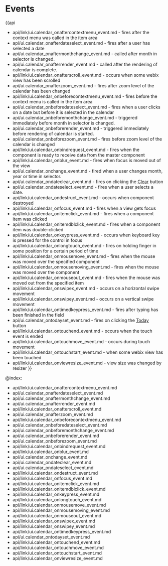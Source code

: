 Events
=======

{{api
- api/link/ui.calendar_onaftercontextmenu_event.md - fires after the context menu was called in the item area
- api/ui.calendar_onafterdateselect_event.md - fires after a user has selected a date
- api/ui.calendar_onaftermonthchange_event.md - called after month in selector is changed.
- api/ui.calendar_onafterrender_event.md - called after the rendering of calendar is complete.
- api/link/ui.calendar_onafterscroll_event.md - occurs when some webix view has been scrolled
- api/ui.calendar_onafterzoom_event.md - fires after zoom level of the calendar has been changed
- api/link/ui.calendar_onbeforecontextmenu_event.md - fires before the context menu is called in the item area
- api/ui.calendar_onbeforedateselect_event.md - fires when a user clicks on a date but before it is selected in the calendar
- api/ui.calendar_onbeforemonthchange_event.md - triggered immediately before month in selector is changed.
- api/ui.calendar_onbeforerender_event.md - triggered immediately before rendering of calendar is started.
- api/ui.calendar_onbeforezoom_event.md - fires before zoom level of the calendar is changed
- api/link/ui.calendar_onbindrequest_event.md - fires when the component is ready to receive data from the master component
- api/link/ui.calendar_onblur_event.md - fires when focus is moved out of the view
- api/ui.calendar_onchange_event.md - fired when a user changes month, year or time in selector.
- api/ui.calendar_ondateclear_event.md - fires on clicking the [Clear](desktop/calendar.md#todayandclearbuttons) button
- api/ui.calendar_ondateselect_event.md - fires when a user selects a date.
- api/link/ui.calendar_ondestruct_event.md - occurs when component destroyed
- api/link/ui.calendar_onfocus_event.md - fires when a view gets focus
- api/link/ui.calendar_onitemclick_event.md - fires when a component item was clicked
- api/link/ui.calendar_onitemdblclick_event.md - fires when a component item was double-clicked
- api/link/ui.calendar_onkeypress_event.md - occurs when keyboard key is pressed for the control in focus
- api/link/ui.calendar_onlongtouch_event.md - fires on holding finger in some position for a certain period of time
- api/link/ui.calendar_onmousemove_event.md - fires when the mouse was moved over the specified component
- api/link/ui.calendar_onmousemoving_event.md - fires when the mouse was moved over the component
- api/link/ui.calendar_onmouseout_event.md - fires when the mouse was moved out from the specified item
- api/link/ui.calendar_onswipex_event.md - occurs on a horizontal swipe movement
- api/link/ui.calendar_onswipey_event.md - occurs on a vertical swipe movement
- api/link/ui.calendar_ontimedkeypress_event.md - fires after typing has been finished in the field
- api/ui.calendar_ontodayset_event.md - fires on clicking the [Today](desktop/calendar.md#todayandclearbuttons) button
- api/link/ui.calendar_ontouchend_event.md - occurs when the touch event is ended
- api/link/ui.calendar_ontouchmove_event.md - occurs during touch movement
- api/link/ui.calendar_ontouchstart_event.md - when some webix view has been touched
- api/link/ui.calendar_onviewresize_event.md - view size was changed by resizer
}}

@index:
- api/link/ui.calendar_onaftercontextmenu_event.md
- api/ui.calendar_onafterdateselect_event.md
- api/ui.calendar_onaftermonthchange_event.md
- api/ui.calendar_onafterrender_event.md
- api/link/ui.calendar_onafterscroll_event.md
- api/ui.calendar_onafterzoom_event.md
- api/link/ui.calendar_onbeforecontextmenu_event.md
- api/ui.calendar_onbeforedateselect_event.md
- api/ui.calendar_onbeforemonthchange_event.md
- api/ui.calendar_onbeforerender_event.md
- api/ui.calendar_onbeforezoom_event.md
- api/link/ui.calendar_onbindrequest_event.md
- api/link/ui.calendar_onblur_event.md
- api/ui.calendar_onchange_event.md
- api/ui.calendar_ondateclear_event.md
- api/ui.calendar_ondateselect_event.md
- api/link/ui.calendar_ondestruct_event.md
- api/link/ui.calendar_onfocus_event.md
- api/link/ui.calendar_onitemclick_event.md
- api/link/ui.calendar_onitemdblclick_event.md
- api/link/ui.calendar_onkeypress_event.md
- api/link/ui.calendar_onlongtouch_event.md
- api/link/ui.calendar_onmousemove_event.md
- api/link/ui.calendar_onmousemoving_event.md
- api/link/ui.calendar_onmouseout_event.md
- api/link/ui.calendar_onswipex_event.md
- api/link/ui.calendar_onswipey_event.md
- api/link/ui.calendar_ontimedkeypress_event.md
- api/ui.calendar_ontodayset_event.md
- api/link/ui.calendar_ontouchend_event.md
- api/link/ui.calendar_ontouchmove_event.md
- api/link/ui.calendar_ontouchstart_event.md
- api/link/ui.calendar_onviewresize_event.md


